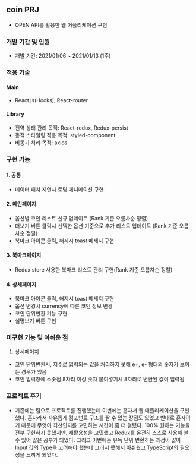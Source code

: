 ## coin PRJ

- OPEN API를 활용한 웹 어플리케이션 구현

### 개발 기간 및 인원

- 개발 기간: 2021/01/06 ~ 2021/01/13 (1주)

### 적용 기술

#### Main

- React.js(Hooks), React-router

#### Library

- 전역 상태 관리 목적: React-redux, Redux-persist
- 동적 스타일링 적용 목적: styled-component
- 비동기 처리 목적: axios

### 구현 기능

#### 1. 공통

- 데이터 패치 지연시 로딩 에니메이션 구현

#### 2. 메인페이지

- 옵션별 코인 리스트 신규 업데이트 (Rank 기준 오름차순 정렬)
- 더보기 버튼 클릭시 선택한 옵션 기준으로 추가 리스트 업데이트 (Rank 기준 오름차순 정렬)
- 북마크 아이콘 클릭, 해제시 toast 메세지 구현

#### 3. 북마크페이지

- Redux store 사용한 북마크 리스트 관리 구현(Rank 기준 오름차순 정렬)

#### 4. 상세페이지

- 북마크 아이콘 클릭, 해제시 toast 메세지 구현
- 옵션 변경시 currency에 따른 코인 정보 변경
- 코인 단위변환 기능 구현
- 설명보기 버튼 구현

### 미구현 기능 및 아쉬운 점

1. 상세페이지

- 코인 단위변환시, 지수로 입력되는 값을 처리하지 못해 e+, e- 형태의 숫자가 보이는 경우가 있음
- 코인 입력창에 소숫점 8자리 이상 숫자 붙여넣기시 8자리로 변환된 값이 입력됨

### 프로젝트 후기

- 기존에는 팀으로 프로젝트를 진행했는데 이번에는 혼자서 웹 애플리케이션을 구현했다. 혼자라서 자유롭게 컴포넌트 구조를 짤 수 있는 장점도 있었고
  반대로 혼자이기 때문에 무엇이 최선인지를 고민하는 시간이 좀 더 걸렸다. 100% 원하는 기능을 전부 구현하지 못했지만, 재활용성을 고민했고 Redux를
  온전히 스스로 사용해 볼 수 있어 많은 공부가 되었다. 그리고 이번에는 유독 단위 변환하는 과정이 많아 Input 값의 Type을 고려해야 했는데 그러지 못해서 아쉬웠고
  TypeScript의 필요성을 느끼게 되었다.
